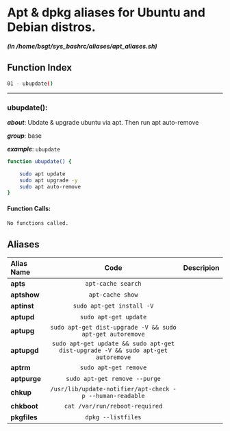 
Apt & dpkg aliases for Ubuntu and Debian distros.
=================================================


***(in /home/bsgt/sys_bashrc/aliases/apt_aliases.sh)***
## Function Index


```bash
01 - ubupdate()
```

******
### ubupdate():


***about***: Ubdate & upgrade ubuntu via apt. Then run apt auto-remove


***group***: base


***example***: `ubupdate`


```bash
function ubupdate() {

    sudo apt update
    sudo apt upgrade -y
    sudo apt auto-remove
}

```
#### Function Calls:


```bash
No functions called.
```



## Aliases


| **Alias Name** | **Code** | **Descripion** |
| :------------- |:-------------:| -----:|
| **apts** | `apt-cache search` | 
| **aptshow** | `apt-cache show` | 
| **aptinst** | `sudo apt-get install -V` | 
| **aptupd** | `sudo apt-get update` | 
| **aptupg** | `sudo apt-get dist-upgrade -V && sudo apt-get autoremove` | 
| **aptupgd** | `sudo apt-get update && sudo apt-get dist-upgrade -V && sudo apt-get autoremove` | 
| **aptrm** | `sudo apt-get remove` | 
| **aptpurge** | `sudo apt-get remove --purge` | 
| **chkup** | `/usr/lib/update-notifier/apt-check -p --human-readable` | 
| **chkboot** | `cat /var/run/reboot-required` | 
| **pkgfiles** | `dpkg --listfiles` | 
